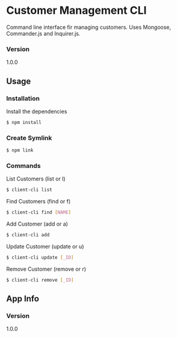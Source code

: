 # Customer Management CLI

Command line interface fir managing customers. Uses Mongoose, Commander.js and Inquirer.js.

### Version

1.0.0

## Usage

### Installation

Install the dependencies

```sh
$ npm install
```

### Create Symlink

```sh
$ npm link
```

### Commands

List Customers (list or l)

```sh
$ client-cli list
```

Find Customers (find or f)

```sh
$ client-cli find [NAME]
```

Add Customer (add or a)

```sh
$ client-cli add
```

Update Customer (update or u)

```sh
$ client-cli update [_ID]
```

Remove Customer (remove or r)

```sh
$ client-cli remove [_ID]
```

## App Info

### Version

1.0.0
